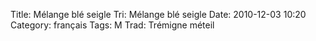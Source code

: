 Title: Mélange blé seigle
 Tri: Mélange blé seigle
 Date: 2010-12-03 10:20
 Category: français
 Tags: M
 Trad: Trémigne méteil
 